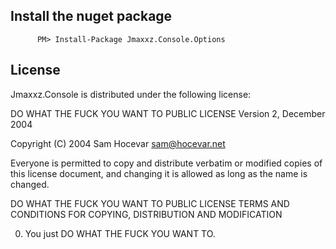 Install the nuget package
-------------------------
          PM> Install-Package Jmaxxz.Console.Options 

License
-------
Jmaxxz.Console is distributed under the following license:

DO WHAT THE FUCK YOU WANT TO PUBLIC LICENSE
Version 2, December 2004
 
Copyright (C) 2004 Sam Hocevar <sam@hocevar.net>

Everyone is permitted to copy and distribute verbatim or modified
copies of this license document, and changing it is allowed as long
as the name is changed.
 
  DO WHAT THE FUCK YOU WANT TO PUBLIC LICENSE
  TERMS AND CONDITIONS FOR COPYING, DISTRIBUTION AND MODIFICATION
 
 0. You just DO WHAT THE FUCK YOU WANT TO.
